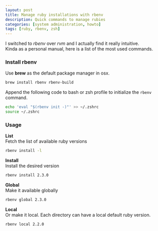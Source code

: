 ```yaml
---
layout: post
title: Manage ruby installations with rbenv
description: Quick commands to manage rubies
categories: [system administration, howto]
tags: [ruby, rbenv, zsh]
---
```


I switched to _rbenv_ over _rvm_ and I actually find it really intuitive.  
Kinda as a personal manual, here is a list of the most used commands.  


### Install rbenv

Use **brew** as the default package manager in osx.

```bash
brew install rbenv rbenv-build
```

Append the following code to bash or zsh profile to initialize the `rbenv` command.

```bash
echo 'eval "$(rbenv init -)"' >> ~/.zshrc
source ~/.zshrc
```

### Usage


**List**   
Fetch the list of available ruby versions

```bash
rbenv install -l
```

**Install**   
Install the desired version

```bash
rbenv install 2.3.0
```

**Global**  
Make it available globally

```bash
rbenv global 2.3.0
```

**Local**  
Or make it local. Each directory can have a local default ruby version.

```bash
rbenv local 2.2.0
```
